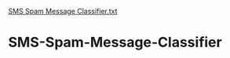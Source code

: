 [SMS Spam Message Classifier.txt](https://github.com/satyajitroy0608/SMS-Spam-Message-Classifier/files/7026155/SMS.Spam.Message.Classifier.txt)
# SMS-Spam-Message-Classifier
